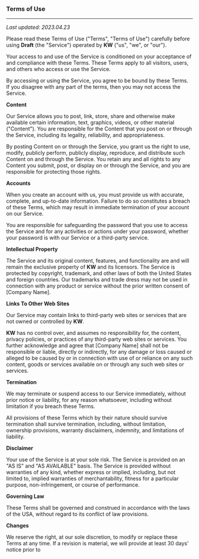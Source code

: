 ### Terms of Use

---

_Last updated: 2023.04.23_

Please read these Terms of Use ("Terms", "Terms of Use") carefully before using **Draft** (the "Service") operated by **KW** ("us", "we", or "our").

Your access to and use of the Service is conditioned on your acceptance of and compliance with these Terms. These Terms apply to all visitors, users, and others who access or use the Service.

By accessing or using the Service, you agree to be bound by these Terms. If you disagree with any part of the terms, then you may not access the Service.

**Content**

Our Service allows you to post, link, store, share and otherwise make available certain information, text, graphics, videos, or other material ("Content"). You are responsible for the Content that you post on or through the Service, including its legality, reliability, and appropriateness.

By posting Content on or through the Service, you grant us the right to use, modify, publicly perform, publicly display, reproduce, and distribute such Content on and through the Service. You retain any and all rights to any Content you submit, post, or display on or through the Service, and you are responsible for protecting those rights.

**Accounts**

When you create an account with us, you must provide us with accurate, complete, and up-to-date information. Failure to do so constitutes a breach of these Terms, which may result in immediate termination of your account on our Service.

You are responsible for safeguarding the password that you use to access the Service and for any activities or actions under your password, whether your password is with our Service or a third-party service.

**Intellectual Property**

The Service and its original content, features, and functionality are and will remain the exclusive property of **KW** and its licensors. The Service is protected by copyright, trademark, and other laws of both the United States and foreign countries. Our trademarks and trade dress may not be used in connection with any product or service without the prior written consent of [Company Name].

**Links To Other Web Sites**

Our Service may contain links to third-party web sites or services that are not owned or controlled by **KW**.

**KW** has no control over, and assumes no responsibility for, the content, privacy policies, or practices of any third-party web sites or services. You further acknowledge and agree that [Company Name] shall not be responsible or liable, directly or indirectly, for any damage or loss caused or alleged to be caused by or in connection with use of or reliance on any such content, goods or services available on or through any such web sites or services.

**Termination**

We may terminate or suspend access to our Service immediately, without prior notice or liability, for any reason whatsoever, including without limitation if you breach these Terms.

All provisions of these Terms which by their nature should survive termination shall survive termination, including, without limitation, ownership provisions, warranty disclaimers, indemnity, and limitations of liability.

**Disclaimer**

Your use of the Service is at your sole risk. The Service is provided on an "AS IS" and "AS AVAILABLE" basis. The Service is provided without warranties of any kind, whether express or implied, including, but not limited to, implied warranties of merchantability, fitness for a particular purpose, non-infringement, or course of performance.

**Governing Law**

These Terms shall be governed and construed in accordance with the laws of the USA, without regard to its conflict of law provisions.

**Changes**

We reserve the right, at our sole discretion, to modify or replace these Terms at any time. If a revision is material, we will provide at least 30 days' notice prior to
